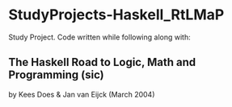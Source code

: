 # StudyProjects-Haskell_RtLMaP

Study Project.  Code written while following along with:  
## **The Haskell Road to Logic, Math and Programming** (sic)
by Kees Does & Jan van Eijck  (March 2004)
